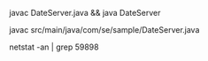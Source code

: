 
javac DateServer.java && java DateServer


 javac src/main/java/com/se/sample/DateServer.java 
 
 
 
  netstat -an | grep 59898